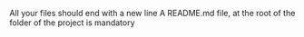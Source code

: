 All your files should end with a new line
A README.md file, at the root of the folder of the project is mandatory
